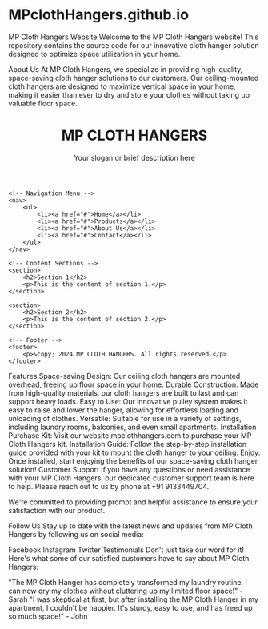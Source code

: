 # MPclothHangers.github.io
MP Cloth Hangers Website
Welcome to the MP Cloth Hangers website! This repository contains the source code for our innovative cloth hanger solution designed to optimize space utilization in your home.

About Us
At MP Cloth Hangers, we specialize in providing high-quality, space-saving cloth hanger solutions to our customers. Our ceiling-mounted cloth hangers are designed to maximize vertical space in your home, making it easier than ever to dry and store your clothes without taking up valuable floor space.

<!DOCTYPE html>
<html lang="en">
<head>
    <meta charset="UTF-8">
    <meta name="viewport" content="width=device-width, initial-scale=1.0">
    <title>BEST IN TOWN</title>
    <style>
        /* Add your CSS styles here */
    </style>
</head>
<body>
    <!-- Header -->
    <header>
        <h1>MP CLOTH HANGERS</h1>
        <p>Your slogan or brief description here</p>
    </header>

    <!-- Navigation Menu -->
    <nav>
        <ul>
            <li><a href="#">Home</a></li>
            <li><a href="#">Products</a></li>
            <li><a href="#">About Us</a></li>
            <li><a href="#">Contact</a></li>
        </ul>
    </nav>

    <!-- Content Sections -->
    <section>
        <h2>Section 1</h2>
        <p>This is the content of section 1.</p>
    </section>

    <section>
        <h2>Section 2</h2>
        <p>This is the content of section 2.</p>
    </section>

    <!-- Footer -->
    <footer>
        <p>&copy; 2024 MP CLOTH HANGERS. All rights reserved.</p>
    </footer>
</body>
</html>

Features
Space-saving Design: Our ceiling cloth hangers are mounted overhead, freeing up floor space in your home.
Durable Construction: Made from high-quality materials, our cloth hangers are built to last and can support heavy loads.
Easy to Use: Our innovative pulley system makes it easy to raise and lower the hanger, allowing for effortless loading and unloading of clothes.
Versatile: Suitable for use in a variety of settings, including laundry rooms, balconies, and even small apartments.
Installation
Purchase Kit: Visit our website mpclothhangers.com to purchase your MP Cloth Hangers kit.
Installation Guide: Follow the step-by-step installation guide provided with your kit to mount the cloth hanger to your ceiling.
Enjoy: Once installed, start enjoying the benefits of our space-saving cloth hanger solution!
Customer Support
If you have any questions or need assistance with your MP Cloth Hangers, our dedicated customer support team is here to help. Please reach out to us by phone at +91 9133449704.

We're committed to providing prompt and helpful assistance to ensure your satisfaction with our product.

Follow Us
Stay up to date with the latest news and updates from MP Cloth Hangers by following us on social media:

Facebook
Instagram
Twitter
Testimonials
Don't just take our word for it! Here's what some of our satisfied customers have to say about MP Cloth Hangers:

"The MP Cloth Hanger has completely transformed my laundry routine. I can now dry my clothes without cluttering up my limited floor space!" - Sarah
"I was skeptical at first, but after installing the MP Cloth Hanger in my apartment, I couldn't be happier. It's sturdy, easy to use, and has freed up so much space!" - John
